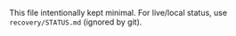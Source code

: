 This file intentionally kept minimal. For live/local status, use `recovery/STATUS.md` (ignored by git).
